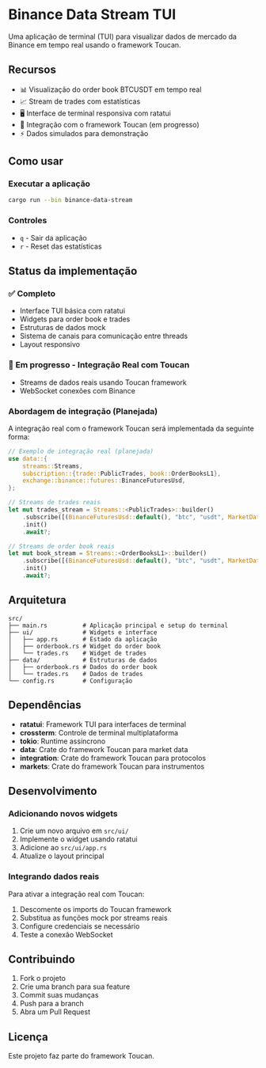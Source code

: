# Binance Data Stream TUI

Uma aplicação de terminal (TUI) para visualizar dados de mercado da Binance em tempo real usando o framework Toucan.

## Recursos

- 📊 Visualização do order book BTCUSDT em tempo real
- 📈 Stream de trades com estatísticas
- 🖥️ Interface de terminal responsiva com ratatui
- 🔄 Integração com o framework Toucan (em progresso)
- ⚡ Dados simulados para demonstração

## Como usar

### Executar a aplicação

```bash
cargo run --bin binance-data-stream
```

### Controles

- `q` - Sair da aplicação
- `r` - Reset das estatísticas

## Status da implementação

### ✅ Completo

- Interface TUI básica com ratatui
- Widgets para order book e trades
- Estruturas de dados mock
- Sistema de canais para comunicação entre threads
- Layout responsivo

### 🔄 Em progresso - Integração Real com Toucan

- Streams de dados reais usando Toucan framework
- WebSocket conexões com Binance

### Abordagem de integração (Planejada)

A integração real com o framework Toucan será implementada da seguinte forma:

```rust
// Exemplo de integração real (planejada)
use data::{
    streams::Streams,
    subscription::{trade::PublicTrades, book::OrderBooksL1},
    exchange::binance::futures::BinanceFuturesUsd,
};

// Streams de trades reais
let mut trades_stream = Streams::<PublicTrades>::builder()
    .subscribe([(BinanceFuturesUsd::default(), "btc", "usdt", MarketDataInstrumentKind::Perpetual, PublicTrades)])
    .init()
    .await?;

// Streams de order book reais
let mut book_stream = Streams::<OrderBooksL1>::builder()
    .subscribe([(BinanceFuturesUsd::default(), "btc", "usdt", MarketDataInstrumentKind::Perpetual, OrderBooksL1)])
    .init()
    .await?;
```

## Arquitetura

```text
src/
├── main.rs          # Aplicação principal e setup do terminal
├── ui/              # Widgets e interface
│   ├── app.rs       # Estado da aplicação
│   ├── orderbook.rs # Widget do order book
│   └── trades.rs    # Widget de trades
├── data/            # Estruturas de dados
│   ├── orderbook.rs # Dados do order book
│   └── trades.rs    # Dados de trades
└── config.rs        # Configuração
```

## Dependências

- **ratatui**: Framework TUI para interfaces de terminal
- **crossterm**: Controle de terminal multiplataforma
- **tokio**: Runtime assíncrono
- **data**: Crate do framework Toucan para market data
- **integration**: Crate do framework Toucan para protocolos
- **markets**: Crate do framework Toucan para instrumentos

## Desenvolvimento

### Adicionando novos widgets

1. Crie um novo arquivo em `src/ui/`
2. Implemente o widget usando ratatui
3. Adicione ao `src/ui/app.rs`
4. Atualize o layout principal

### Integrando dados reais

Para ativar a integração real com Toucan:

1. Descomente os imports do Toucan framework
2. Substitua as funções mock por streams reais
3. Configure credenciais se necessário
4. Teste a conexão WebSocket

## Contribuindo

1. Fork o projeto
2. Crie uma branch para sua feature
3. Commit suas mudanças
4. Push para a branch
5. Abra um Pull Request

## Licença

Este projeto faz parte do framework Toucan.
